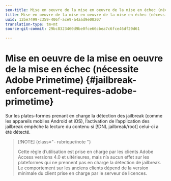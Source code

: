 ```yaml
---
seo-title: Mise en oeuvre de la mise en oeuvre de la mise en échec (nécessite Adobe Primetime)
title: Mise en oeuvre de la mise en oeuvre de la mise en échec (nécessite Adobe Primetime)
uuid: 12be7499-c359-406f-ace9-a4aad9e00207
translation-type: tm+mt
source-git-commit: 29bc8323460d9be0fce66cbea7c6fce46df20d61

---
```



# Mise en oeuvre de la mise en oeuvre de la mise en échec (nécessite Adobe Primetime) {#jailbreak-enforcement-requires-adobe-primetime}

Sur les plates-formes prenant en charge la détection des jailbreak (comme les appareils mobiles Android et iOS), l’activation de l’application des jailbreak empêche la lecture du contenu si [!DNL jailbreak/root] celui-ci a été détecté.

>[!NOTE] {class=&quot;- rubrique/note &quot;}
>
>Cette règle d’utilisation est prise en charge par les clients Adobe Access versions 4.0 et ultérieures, mais n’a aucun effet sur les plateformes qui ne prennent pas en charge la détection de jailbreak. Le comportement sur les anciens clients dépend de la version minimale du client prise en charge par le serveur de licences.

